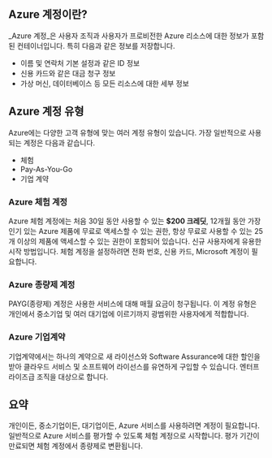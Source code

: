 ## <a name="what-is-an-azure-account"></a>Azure 계정이란?

_Azure 계정_은 사용자 조직과 사용자가 프로비전한 Azure 리소스에 대한 정보가 포함된 컨테이너입니다. 특히 다음과 같은 정보를 저장합니다.

- 이름 및 연락처 기본 설정과 같은 ID 정보
- 신용 카드와 같은 대금 청구 정보
- 가상 머신, 데이터베이스 등 모든 리소스에 대한 세부 정보

## <a name="azure-account-types"></a>Azure 계정 유형

Azure에는 다양한 고객 유형에 맞는 여러 계정 유형이 있습니다. 가장 일반적으로 사용되는 계정은 다음과 같습니다.

- 체험
- Pay-As-You-Go
- 기업 계약

### <a name="azure-free-account"></a>Azure 체험 계정

Azure 체험 계정에는 처음 30일 동안 사용할 수 있는 **$200 크레딧**, 12개월 동안 가장 인기 있는 Azure 제품에 무료로 액세스할 수 있는 권한, 항상 무료로 사용할 수 있는 25개 이상의 제품에 액세스할 수 있는 권한이 포함되어 있습니다. 신규 사용자에게 유용한 시작 방법입니다. 체험 계정을 설정하려면 전화 번호, 신용 카드, Microsoft 계정이 필요합니다.

### <a name="azure-pay-as-you-go-account"></a>Azure 종량제 계정

PAYG(종량제) 계정은 사용한 서비스에 대해 매월 요금이 청구됩니다. 이 계정 유형은 개인에서 중소기업 및 여러 대기업에 이르기까지 광범위한 사용자에게 적합합니다.

### <a name="azure-enterprise-agreement"></a>Azure 기업계약

기업계약에서는 하나의 계약으로 새 라이선스와 Software Assurance에 대한 할인을 받아 클라우드 서비스 및 소프트웨어 라이선스를 유연하게 구입할 수 있습니다. 엔터프라이즈급 조직을 대상으로 합니다.

## <a name="summary"></a>요약

개인이든, 중소기업이든, 대기업이든, Azure 서비스를 사용하려면 계정이 필요합니다. 일반적으로 Azure 서비스를 평가할 수 있도록 체험 계정으로 시작합니다. 평가 기간이 만료되면 체험 계정에서 종량제로 변환됩니다.
